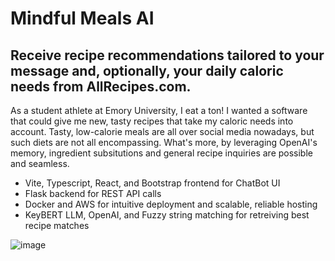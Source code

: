 # Mindful Meals AI

## Receive recipe recommendations tailored to your message and, optionally, your daily caloric needs from AllRecipes.com.

As a student athlete at Emory University, I eat a ton! I wanted a software that could give me new, tasty recipes that take my caloric needs into account. 
Tasty, low-calorie meals are all over social media nowadays, but such diets are not all encompassing.
What's more, by leveraging OpenAI's memory, ingredient subsitutions and general recipe inquiries are possible and seamless. 

* Vite, Typescript, React, and Bootstrap frontend for ChatBot UI
* Flask backend for REST API calls
* Docker and AWS for intuitive deployment and scalable, reliable hosting
* KeyBERT LLM, OpenAI, and Fuzzy string matching for retreiving best recipe matches

![image](https://github.com/user-attachments/assets/67039453-7f9e-4ec8-9b26-0c516d89e189)

